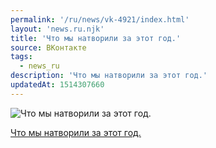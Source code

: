 ```yaml
---
permalink: '/ru/news/vk-4921/index.html'
layout: 'news.ru.njk'
title: 'Что мы натворили за этот год.'
source: ВКонтакте
tags:
  - news_ru
description: 'Что мы натворили за этот год.'
updatedAt: 1514307660
---
```

![Что мы натворили за этот год.](https://sun9-39.userapi.com/impf/c841130/v841130883/4a92f/zL4n7EcDBAs.jpg?size=1280x853&quality=96&sign=a62bce92172507b4cb5621c4223e3be4&c_uniq_tag=qwnVqmglN8IFYHBI16Jxr05Mf5lyBx_xlDeRjkhynyo&type=album)

[Что мы натворили за этот год.](https://m.vk.com/@physvsu-2017)
